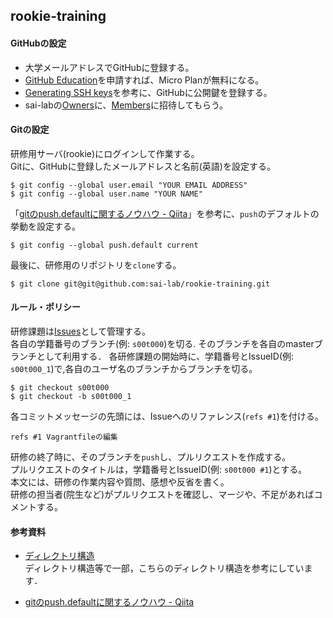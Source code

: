 ## rookie-training

#### GitHubの設定

  - 大学メールアドレスでGitHubに登録する。
  - [GitHub Education](https://education.github.com)を申請すれば、Micro Planが無料になる。
  - [Generating SSH keys](https://help.github.com/articles/generating-ssh-keys/)を参考に、GitHubに公開鍵を登録する。
  - sai-labの[Owners](https://github.com/orgs/sai-lab/teams/owners)に、[Members](https://github.com/orgs/sai-lab/teams/members)に招待してもらう。

#### Gitの設定

研修用サーバ(rookie)にログインして作業する。  
Gitに、GitHubに登録したメールアドレスと名前(英語)を設定する。

    $ git config --global user.email "YOUR EMAIL ADDRESS"
    $ git config --global user.name "YOUR NAME"

「[gitのpush.defaultに関するノウハウ - Qiita](http://qiita.com/awakia/items/6aaea1ffecba725be601)」を参考に、`push`のデフォルトの挙動を設定する。

    $ git config --global push.default current

最後に、研修用のリポジトリを`clone`する。

    $ git clone git@git@github.com:sai-lab/rookie-training.git

#### ルール・ポリシー

研修課題は[Issues](https://github.com/sai-lab/rookie-training/issues)として管理する。  
各自の学籍番号のブランチ(例: `s00t000`)を切る.
そのブランチを各自のmasterブランチとして利用する．
各研修課題の開始時に、学籍番号とIssueID(例: `s00t000_1`)で,各自のユーザ名のブランチからブランチを切る。

    $ git checkout s00t000
    $ git checkout -b s00t000_1

各コミットメッセージの先頭には、Issueへのリファレンス(`refs #1`)を付ける。

    refs #1 Vagrantfileの編集

研修の終了時に、そのブランチを`push`し、プルリクエストを作成する。  
プルリクエストのタイトルは，学籍番号とIssueID(例: `s00t000 #1`)とする。  
本文には、研修の作業内容や質問、感想や反省を書く。  
研修の担当者(院生など)がプルリクエストを確認し、マージや、不足があればコメントする。

#### 参考資料

- [ディレクトリ構造](https://github.com/SLP-KBIT/RookieLesson/blob/master/lesson000/section01.md)  
  ディレクトリ構造等で一部，こちらのディレクトリ構造を参考にしています．

- [gitのpush.defaultに関するノウハウ - Qiita](http://qiita.com/awakia/items/6aaea1ffecba725be601)
